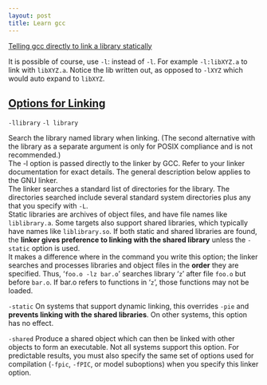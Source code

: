 ```yaml
---
layout: post
title: Learn gcc
---
```


[Telling gcc directly to link a library statically](https://stackoverflow.com/questions/6578484/telling-gcc-directly-to-link-a-library-statically)

It is possible of course, use `-l`: instead of `-l`. For example `-l:libXYZ.a` to link with `libXYZ.a`. Notice the lib written out, as opposed to `-lXYZ` which would auto expand to `libXYZ`.

## [Options for Linking](https://gcc.gnu.org/onlinedocs/gcc/Link-Options.html)

`-llibrary`
`-l library`

Search the library named library when linking. (The second alternative with the library as a separate argument is only for POSIX compliance and is not recommended.)  
The -l option is passed directly to the linker by GCC. Refer to your linker documentation for exact details. The general description below applies to the GNU linker.  
The linker searches a standard list of directories for the library. The directories searched include several standard system directories plus any that you specify with `-L`.  
Static libraries are archives of object files, and have file names like `liblibrary.a`. Some targets also support shared libraries, which typically have names like `liblibrary.so`. If both static and shared libraries are found, the **linker gives preference to linking with the shared library** unless the `-static` option is used.  
It makes a difference where in the command you write this option; the linker searches and processes libraries and object files in the **order** they are specified. Thus, ‘`foo.o -lz bar.o`’ searches library ‘`z`’ after file `foo.o` but before `bar.o`. If bar.o refers to functions in ‘`z`’, those functions may not be loaded.

`-static`
On systems that support dynamic linking, this overrides `-pie` and **prevents linking with the shared libraries**. On other systems, this option has no effect. 

`-shared`
Produce a shared object which can then be linked with other objects to form an executable. Not all systems support this option. For predictable results, you must also specify the same set of options used for compilation (`-fpic`, `-fPIC`, or model suboptions) when you specify this linker option.
